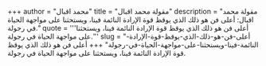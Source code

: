 +++
author = "محمد اقبال"
title = "مقولة محمد اقبال"
description = "مقولة محمد اقبال: أعلى فن هو ذلك الذي يوقظ قوة الإرادة النائمة فينا، ويستحثنا على مواجهة الحياة في رجولة."
quote = '''أعلى فن هو ذلك الذي يوقظ قوة الإرادة النائمة فينا، ويستحثنا على مواجهة الحياة في رجولة.'''
slug = "أعلى-فن-هو-ذلك-الذي-يوقظ-قوة-الإرادة-النائمة-فينا-ويستحثنا-على-مواجهة-الحياة-في-رجولة"
+++
أعلى فن هو ذلك الذي يوقظ قوة الإرادة النائمة فينا، ويستحثنا على مواجهة الحياة في رجولة.
